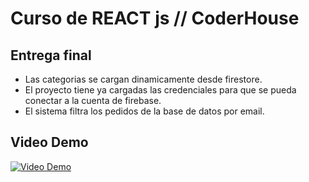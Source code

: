 # Curso de REACT js // CoderHouse

## Entrega final

- Las categorias se cargan dinamicamente desde firestore.
- El proyecto tiene ya cargadas las credenciales para que se pueda conectar a la cuenta de firebase. 
- El sistema filtra los pedidos de la base de datos por email.

## Video Demo

[![Video Demo](https://img.youtube.com/vi/yQvJJIKUe7Y/0.jpg)]( https://youtu.be/yQvJJIKUe7Y )
